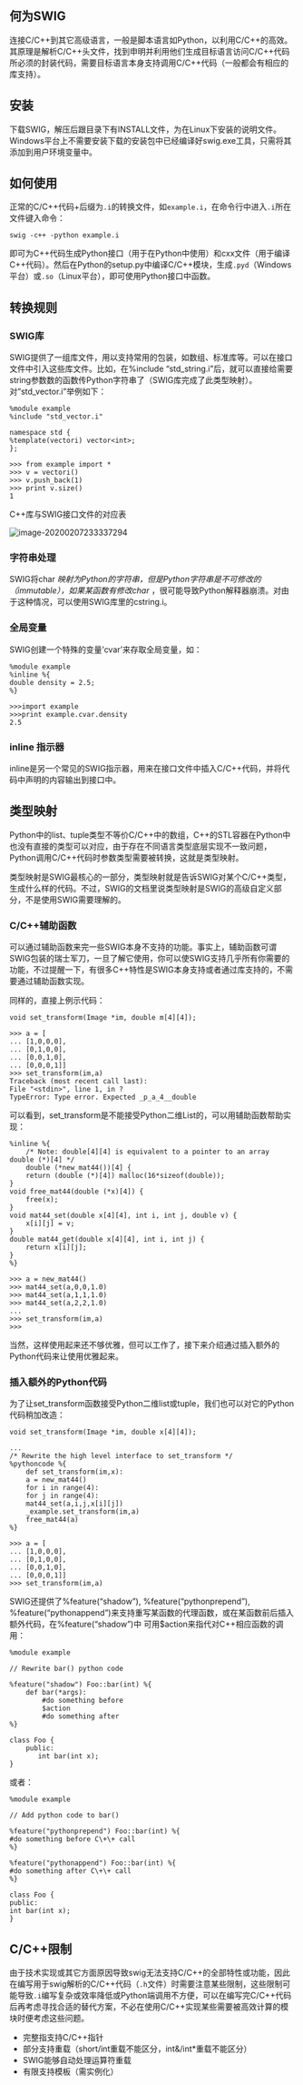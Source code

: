## 何为SWIG

连接C/C++到其它高级语言，一般是脚本语言如Python，以利用C/C++的高效。 其原理是解析C/C++头文件，找到申明并利用他们生成目标语言访问C/C++代码所必须的封装代码，需要目标语言本身支持调用C/C++代码（一般都会有相应的库支持）。

## 安装

下载SWIG，解压后跟目录下有INSTALL文件，为在Linux下安装的说明文件。Windows平台上不需要安装下载的安装包中已经编译好swig.exe工具，只需将其添加到用户环境变量中。

## 如何使用

正常的C/C++代码+后缀为`.i`的转换文件，如`example.i`，在命令行中进入`.i`所在文件键入命令：

```
swig -c++ -python example.i
```

即可为C++代码生成Python接口（用于在Python中使用）和cxx文件（用于编译C++代码）。然后在Python的setup.py中编译C/C++模块，生成`.pyd`（Windows平台）或`.so`（Linux平台），即可使用Python接口中函数。

## 转换规则

### SWIG库

SWIG提供了一组库文件，用以支持常用的包装，如数组、标准库等。可以在接口文件中引入这些库文件。比如，在%include “std_string.i”后，就可以直接给需要string参数数的函数传Python字符串了（SWIG库完成了此类型映射）。对”std_vector.i”举例如下：

```
%module example
%include "std_vector.i"

namespace std {
%template(vectori) vector<int>;
};

>>> from example import *
>>> v = vectori()
>>> v.push_back(1)
>>> print v.size()
1
```

C++库与SWIG接口文件的对应表

![image-20200207233337294](../../../assets/image-20200207233337294.png)

### 字符串处理

SWIG将char *映射为Python的字符串，但是Python字符串是不可修改的（immutable），如果某函数有修改char* ，很可能导致Python解释器崩溃。对由于这种情况，可以使用SWIG库里的cstring.i。

### 全局变量

SWIG创建一个特殊的变量’cvar’来存取全局变量，如：

```
%module example
%inline %{
double density = 2.5;
%}

>>>import example
>>>print example.cvar.density
2.5
```

###  inline 指示器

inline是另一个常见的SWIG指示器，用来在接口文件中插入C/C++代码，并将代码中声明的内容输出到接口中。

##  类型映射 

Python中的list、tuple类型不等价C/C++中的数组，C++的STL容器在Python中也没有直接的类型可以对应，由于存在不同语言类型底层实现不一致问题，Python调用C/C++代码时参数类型需要被转换，这就是类型映射。

类型映射是SWIG最核心的一部分，类型映射就是告诉SWIG对某个C/C++类型，生成什么样的代码。不过，SWIG的文档里说类型映射是SWIG的高级自定义部分，不是使用SWIG需要理解的。

### C/C++辅助函数

可以通过辅助函数来完一些SWIG本身不支持的功能。事实上，辅助函数可谓SWIG包装的瑞士军刀，一旦了解它使用，你可以使SWIG支持几乎所有你需要的功能，不过提醒一下，有很多C++特性是SWIG本身支持或者通过库支持的，不需要通过辅助函数实现。

同样的，直接上例示代码：

```
void set_transform(Image *im, double m[4][4]);

>>> a = [
... [1,0,0,0],
... [0,1,0,0],
... [0,0,1,0],
... [0,0,0,1]]
>>> set_transform(im,a)
Traceback (most recent call last):
File "<stdin>", line 1, in ?
TypeError: Type error. Expected _p_a_4__double
```

可以看到，set_transform是不能接受Python二维List的，可以用辅助函数帮助实现：

```
%inline %{
    /* Note: double[4][4] is equivalent to a pointer to an array double (*)[4] */
    double (*new_mat44())[4] {
    return (double (*)[4]) malloc(16*sizeof(double));
}
void free_mat44(double (*x)[4]) {
    free(x);
}
void mat44_set(double x[4][4], int i, int j, double v) {
    x[i][j] = v;
}
double mat44_get(double x[4][4], int i, int j) {
    return x[i][j];
}
%}

>>> a = new_mat44()
>>> mat44_set(a,0,0,1.0)
>>> mat44_set(a,1,1,1.0)
>>> mat44_set(a,2,2,1.0)
...
>>> set_transform(im,a)
>>>
```

当然，这样使用起来还不够优雅，但可以工作了，接下来介绍通过插入额外的Python代码来让使用优雅起来。

### 插入额外的Python代码

为了让set_transform函数接受Python二维list或tuple，我们也可以对它的Python代码稍加改造：

```
void set_transform(Image *im, double x[4][4]);

...
/* Rewrite the high level interface to set_transform */
%pythoncode %{
    def set_transform(im,x):
    a = new_mat44()
    for i in range(4):
    for j in range(4):
    mat44_set(a,i,j,x[i][j])
    _example.set_transform(im,a)
    free_mat44(a)
%}

>>> a = [
... [1,0,0,0],
... [0,1,0,0],
... [0,0,1,0],
... [0,0,0,1]]
>>> set_transform(im,a)
```

SWIG还提供了%feature(“shadow”), %feature(“pythonprepend”), %feature(“pythonappend”)来支持重写某函数的代理函数，或在某函数前后插入额外代码，在%feature(“shadow”)中 可用$action来指代对C++相应函数的调用：

```
%module example

// Rewrite bar() python code

%feature("shadow") Foo::bar(int) %{
    def bar(*args):
        #do something before
        $action
        #do something after
%}

class Foo {
    public:
       int bar(int x);
}
```

或者：

```
%module example

// Add python code to bar() 

%feature("pythonprepend") Foo::bar(int) %{
#do something before C\+\+ call
%}

%feature("pythonappend") Foo::bar(int) %{
#do something after C\+\+ call
%}

class Foo {
public:
int bar(int x);
}
```

## C/C++限制

由于技术实现或其它方面原因导致swig无法支持C/C++的全部特性或功能，因此在编写用于swig解析的C/C++代码（`.h`文件）时需要注意某些限制，这些限制可能导致`.i`编写复杂或效率降低或Python端调用不方便，可以在编写完C/C++代码后再考虑寻找合适的替代方案，不必在使用C/C++实现某些需要被高效计算的模块时便考虑这些问题。

- 完整指支持C/C++指针
- 部分支持重载（short/int重载不能区分，int&/int*重载不能区分）
-  SWIG能够自动处理运算符重载 
- 有限支持模板（需实例化）